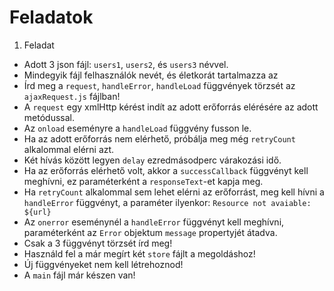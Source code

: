 # Feladatok

1. Feladat 
- Adott 3 json fájl:  `users1`, `users2`, és `users3` névvel.  
- Mindegyik fájl felhasználók nevét, és életkorát tartalmazza az
- Írd meg a `request`, `handleError`, `handleLoad` függvények törzsét az `ajaxRequest.js` fájlban!
- A `request` egy xmlHttp kérést indít az adott erőforrás elérésére az adott metódussal.  
- Az `onload` eseményre a `handleLoad` függvény fusson le.
- Ha az adott erőforrás nem elérhető, próbálja meg még `retryCount` alkalommal elérni azt. 
- Két hívás között legyen `delay` ezredmásodperc várakozási idő. 
- Ha az erőforrás elérhető volt, akkor a `successCallback` függvényt kell meghívni, ez paraméterként a `responseText`-et kapja meg.
- Ha `retryCount` alkalommal sem lehet  elérni az erőforrást, meg kell hívni a `handleError` függvényt, a paraméter ilyenkor: `Resource not avaiable: ${url}`
- Az `onerror` eseménynél a `handleError` függvényt kell meghívni, paraméterként az `Error` objektum `message` propertyjét átadva.
- Csak a 3 függvényt törzsét írd meg!
- Használd fel a már megírt két `store` fájlt a megoldáshoz!
- Új függvényeket nem kell létrehoznod!
- A `main` fájl már készen van!
